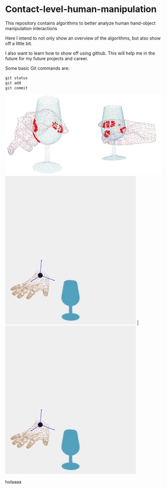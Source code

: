 # Contact-level-human-manipulation

This repository contains algorithms to better analyze human hand-object manipulation interactions

Here I intend to not only show an overview of the algorithms, but also show off a little bit.

I also want to learn how to show off using github. This will help me in the future for my future projects and career.

Some basic Git commands are:
```
git status
git add
git commit
```

![This is an image](/Visualizations/vis_1.png)
![This is an image](/Visualizations/grasp_wine_glass.gif) | ![This is an image](/Visualizations/grasp_wine_glass.gif)



holaaaa
